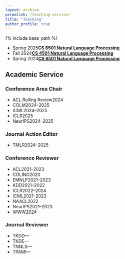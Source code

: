 ```yaml
---
layout: archive
permalink: /teaching-service/
title: "Teaching"
author_profile: true
---
```


{% include base_path %}

<ul class="teach-list" style="margin-top:0.15em;">
  <li class="teach-item"><span class="term-badge">Spring 2025</span><strong><a href="https://yumeng5.github.io/teaching/2025-spring-cs6501">CS 6501 Natural Language Processing</a></strong></li>
  <li class="teach-item"><span class="term-badge">Fall 2024</span><strong><a href="https://yumeng5.github.io/teaching/2024-fall-cs4501">CS 4501 Natural Language Processing</a></strong></li>
  <li class="teach-item"><span class="term-badge">Spring 2024</span><strong><a href="https://yumeng5.github.io/teaching/2024-spring-cs6501">CS 6501 Natural Language Processing</a></strong></li>
</ul>

<h2 class="service-main">Academic Service</h2>

<h3 class="service-category">Conference Area Chair</h3>
<ul class="service-list">
  <li class="service-item"><span class="service-venue">ACL Rolling Review</span><span class="service-years">2024</span></li>
  <li class="service-item"><span class="service-venue">COLM</span><span class="service-years">2024–2025</span></li>
  <li class="service-item"><span class="service-venue">ICML</span><span class="service-years">2024–2025</span></li>
  <li class="service-item"><span class="service-venue">ICLR</span><span class="service-years">2025</span></li>
  <li class="service-item"><span class="service-venue">NeurIPS</span><span class="service-years">2024–2025</span></li>
</ul>

<h3 class="service-category">Journal Action Editor</h3>
<ul class="service-list">
  <li class="service-item"><span class="service-venue">TMLR</span><span class="service-years">2024–2025</span></li>
</ul>

<h3 class="service-category">Conference Reviewer</h3>
<ul class="service-list">
  <li class="service-item"><span class="service-venue">ACL</span><span class="service-years">2021–2023</span></li>
  <li class="service-item"><span class="service-venue">COLING</span><span class="service-years">2020</span></li>
  <li class="service-item"><span class="service-venue">EMNLP</span><span class="service-years">2021–2023</span></li>
  <li class="service-item"><span class="service-venue">KDD</span><span class="service-years">2021–2022</span></li>
  <li class="service-item"><span class="service-venue">ICLR</span><span class="service-years">2022–2024</span></li>
  <li class="service-item"><span class="service-venue">ICML</span><span class="service-years">2021–2023</span></li>
  <li class="service-item"><span class="service-venue">NAACL</span><span class="service-years">2022</span></li>
  <li class="service-item"><span class="service-venue">NeurIPS</span><span class="service-years">2021–2023</span></li>
  <li class="service-item"><span class="service-venue">WWW</span><span class="service-years">2024</span></li>
</ul>

<h3 class="service-category">Journal Reviewer</h3>
<ul class="service-list">
  <li class="service-item"><span class="service-venue">TKDD</span><span class="service-years">—</span></li>
  <li class="service-item"><span class="service-venue">TKDE</span><span class="service-years">—</span></li>
  <li class="service-item"><span class="service-venue">TNNLS</span><span class="service-years">—</span></li>
  <li class="service-item"><span class="service-venue">TPAMI</span><span class="service-years">—</span></li>
</ul>
